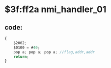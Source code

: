 ﻿
# $3f:ff2a nmi_handler_01


## code:
```js
{
	$2002;
	$0100 = #40;
	pop a; pop a; pop a; //flag,addr,addr
	return;
}
```



